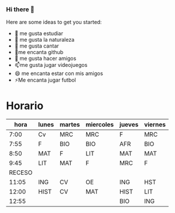 ### Hi there 👋



Here are some ideas to get you started:

- 🔭 me gusta estudiar
- 🌱 me gusta la naturaleza
- 👯 me gusta cantar
- 🤔me encanta github
- 💬 me gusta hacer amigos
- 📫me gusta jugar videojuegos
- 😄 me encanta estar con mis amigos
- ⚡Me encanta jugar futbol

# Horario
| hora   | lunes  | martes  | miercoles | jueves  | viernes |
|--------|--------|---------|-----------|---------|---------|
| 7:00   | Cv     | MRC     | MRC       | F       | MRC     |
| 7:55   | F      | BIO     | BIO       | AFR     | BIO     |
| 8:50   | MAT    | F       | LIT       | MAT     | MAT     |
| 9:45   | LIT    | MAT     | F         | MRC     | F       |
| RECESO |        |         |           |         |         |
| 11:05  | ING    | CV      | OE        | ING     | HST     |
| 12:00  | HIST   | CV      | MAT       | HIST    | LIT     |
| 12:55  |        |         |           | BIO     | ING     |
